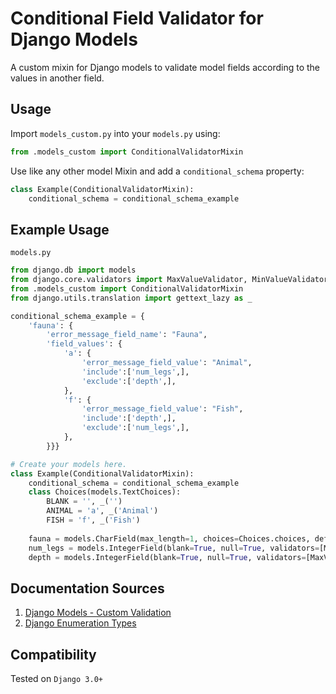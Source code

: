 # Conditional Field Validator for Django Models
A custom mixin for Django models to validate model fields according to the values in another field.

## Usage
Import `models_custom.py` into your `models.py` using:
```python
from .models_custom import ConditionalValidatorMixin
```
Use like any other model Mixin and add a `conditional_schema` property:
```python
class Example(ConditionalValidatorMixin):
    conditional_schema = conditional_schema_example
```

## Example Usage
`models.py`
```python
from django.db import models
from django.core.validators import MaxValueValidator, MinValueValidator
from .models_custom import ConditionalValidatorMixin
from django.utils.translation import gettext_lazy as _

conditional_schema_example = {
    'fauna': {
        'error_message_field_name': "Fauna",
        'field_values': {
            'a': {
                'error_message_field_value': "Animal",
                'include':['num_legs',],
                'exclude':['depth',],
            },
            'f': {
                'error_message_field_value': "Fish",
                'include':['depth',],
                'exclude':['num_legs',],
            },
        }}}

# Create your models here.
class Example(ConditionalValidatorMixin):
    conditional_schema = conditional_schema_example
    class Choices(models.TextChoices):
        BLANK = '', _('')
        ANIMAL = 'a', _('Animal')
        FISH = 'f', _('Fish')
        
    fauna = models.CharField(max_length=1, choices=Choices.choices, default=Choices.BLANK)
    num_legs = models.IntegerField(blank=True, null=True, validators=[MinValueValidator(0)])
    depth = models.IntegerField(blank=True, null=True, validators=[MaxValueValidator(0)])
``` 

## Documentation Sources
1. [Django Models - Custom Validation](https://docs.djangoproject.com/en/3.1/ref/models/instances/#validating-objects)
2. [Django Enumeration Types](https://docs.djangoproject.com/en/3.1/ref/models/fields/#enumeration-types)

## Compatibility
Tested on `Django 3.0+`
